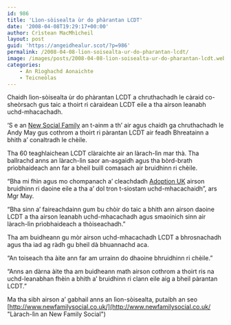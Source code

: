 ```yaml
---
id: 986
title: 'Lìon-sòisealta ùr do phàrantan LCDT'
date: '2008-04-08T19:29:17+00:00'
author: Crìstean MacMhìcheil
layout: post
guid: 'https://angeidhealur.scot/?p=986'
permalink: /2008-04-08-lion-soisealta-ur-do-pharantan-lcdt/
image: /images/posts/2008-04-08-lion-soisealta-ur-do-pharantan-lcdt.webp
categories:
    - An Rìoghachd Aonaichte
    - Teicneòlas
---
```


Chaidh lìon-sòisealta ùr do phàrantan LCDT a chruthachadh le càraid co-sheòrsach gus taic a thoirt ri càraidean LCDT eile a tha airson leanabh uchd-mhacachadh.

‘S e an [New Social Family](http://www.newfamilysocial.co.uk/ "Làrach-lìn an New Family Social") an t-ainm a th’ air agus chaidh ga chruthachadh le Andy May gus cothrom a thoirt ri pàrantan LCDT air feadh Bhreatainn a bhith a’ conaltradh le chèile.

Tha 60 teaghlaichean LCDT clàraichte air an làrach-lìn mar thà. Tha ballrachd anns an làrach-lìn saor an-asgaidh agus tha bòrd-brath prìobhaideach ann far a bheil buill comasach air bruidhinn ri chèile.

“Bha mi fhìn agus mo chompanach a’ cleachdadh [Adoption UK](http://www.adoptionuk.org/ "Làrach-lìn Adoption UK") airson bruidhinn ri daoine eile a tha a’ dol tron t-siostam uchd-mhacachaidh”, ars Mgr May.

“Bha sinn a’ faireachdainn gum bu chòir do taic a bhith ann airson daoine LCDT a tha airson leanabh uchd-mhacachadh agus smaoinich sinn air làrach-lìn prìobhaideach a thòiseachadh.”

Tha am buidheann gu mòr airson uchd-mhacachadh LCDT a bhrosnachadh agus tha iad ag ràdh gu bheil dà bhuannachd aca.

“An toiseach tha àite ann far am urrainn do dhaoine bhruidhinn ri chèile.”

“Anns an dàrna àite tha am buidheann math airson cothrom a thoirt ris na uchd-leanabhan fhèin a bhith a’ bruidhinn ri clann eile aig a bheil pàrantan LCDT.”

Ma tha sibh airson a’ gabhail anns an lìon-sòisealta, putaibh an seo [http://www.newfamilysocial.co.uk/](http://www.newfamilysocial.co.uk/ "Làrach-lìn an New Family Social")
